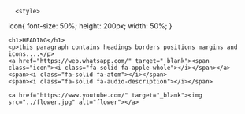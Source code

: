 <!DOCTYPE html>
<html lang="en">
<head>
    <meta charset="UTF-8">
    <meta http-equiv="X-UA-Compatible" content="IE=edge">
    <meta name="viewport" content="width=, initial-scale=1.0">
    <title>Document</title>
    <link rel="stylesheet" href="style.css">
    <link
    rel="stylesheet"
    href="https://cdnjs.cloudflare.com/ajax/libs/font-awesome/6.0.0/css/all.min.css"
    integrity="sha512-9usAa10IRO0HhonpyAIVpjrylPvoDwiPUiKdWk5t3PyolY1cOd4DSE0Ga+ri4AuTroPR5aQvXU9xC6qOPnzFeg=="
    crossorigin="anonymous"
    referrerpolicy="no-referrer"
  />
     
      <style>
icon{
    font-size: 50%;
    height: 200px;
    width: 50%;
}
      </style>
</head>

<body>
<div>
    
    <h1>HEADING</h1>
    <p>this paragraph contains headings borders positions margins and icons....</p>
    <a href="https://web.whatsapp.com/" target="_blank"><span class="icon"><i class="fa-solid fa-apple-whole"></i></span></a>
    <span><i class="fa-solid fa-atom"></i></span>
    <span><i class="fa-solid fa-audio-description"></i></span>

    <a href="https://www.youtube.com/" target="_blank"><img src="../flower.jpg" alt="flower"></a>

</div>
</body>
</html>
